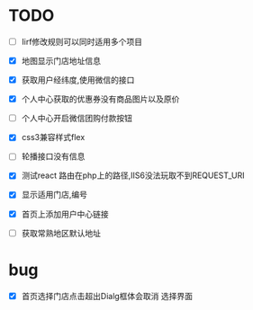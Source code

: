 # TODO
- [ ] Iirf修改规则可以同时适用多个项目
- [x] 地图显示门店地址信息
- [x] 获取用户经纬度,使用微信的接口
- [x] 个人中心获取的优惠券没有商品图片以及原价
- [ ] 个人中心开启微信团购付款按钮
- [x] css3兼容样式flex
- [ ] 轮播接口没有信息
- [x] 测试react 路由在php上的路径,IIS6没法玩取不到REQUEST_URI
- [x] 显示适用门店,编号
- [x] 首页上添加用户中心链接
- [ ] 获取常熟地区默认地址


# bug
- [x] 首页选择门店点击超出Dialg框体会取消 选择界面
